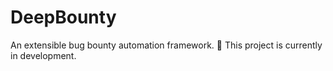 # DeepBounty
An extensible bug bounty automation framework.
🚧 This project is currently in development.
